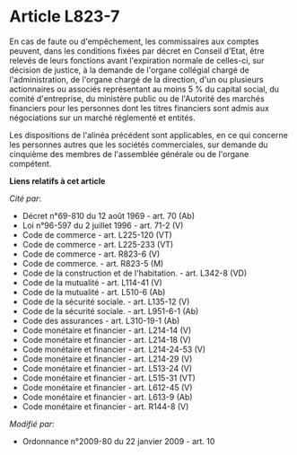 # Article L823-7

En cas de faute ou d'empêchement, les commissaires aux comptes peuvent, dans les conditions fixées par décret en Conseil
d'Etat, être relevés de leurs fonctions avant l'expiration normale de celles-ci, sur décision de justice, à la demande de
l'organe collégial chargé de l'administration, de l'organe chargé de la direction, d'un ou plusieurs actionnaires ou associés
représentant au moins 5 % du capital social, du comité d'entreprise, du ministère public ou de l'Autorité des marchés
financiers pour les personnes      dont les titres financiers sont admis aux négociations sur un marché réglementé et
entités. 

Les dispositions de l'alinéa précédent sont applicables, en ce qui concerne les personnes autres que les sociétés
commerciales, sur demande du cinquième des membres de l'assemblée générale ou de l'organe compétent.

**Liens relatifs à cet article**

_Cité par_:

  - Décret n°69-810 du 12 août 1969 - art. 70 (Ab)
  - Loi n°96-597 du 2 juillet 1996 - art. 71-2 (V)
  - Code de commerce - art. L225-120 (VT)
  - Code de commerce - art. L225-233 (VT)
  - Code de commerce - art. R823-6 (V)
  - Code de commerce. - art. R823-5 (M)
  - Code de la construction et de l'habitation. - art. L342-8 (VD)
  - Code de la mutualité - art. L114-41 (V)
  - Code de la mutualité - art. L510-6 (Ab)
  - Code de la sécurité sociale. - art. L135-12 (V)
  - Code de la sécurité sociale. - art. L951-6-1 (Ab)
  - Code des assurances - art. L310-19-1 (Ab)
  - Code monétaire et financier - art. L214-14 (V)
  - Code monétaire et financier - art. L214-18 (V)
  - Code monétaire et financier - art. L214-24-53 (V)
  - Code monétaire et financier - art. L214-29 (V)
  - Code monétaire et financier - art. L513-24 (V)
  - Code monétaire et financier - art. L515-31 (VT)
  - Code monétaire et financier - art. L612-45 (V)
  - Code monétaire et financier - art. L613-9 (Ab)
  - Code monétaire et financier - art. R144-8 (V)

_Modifié par_:

  - Ordonnance n°2009-80 du 22 janvier 2009 - art. 10
